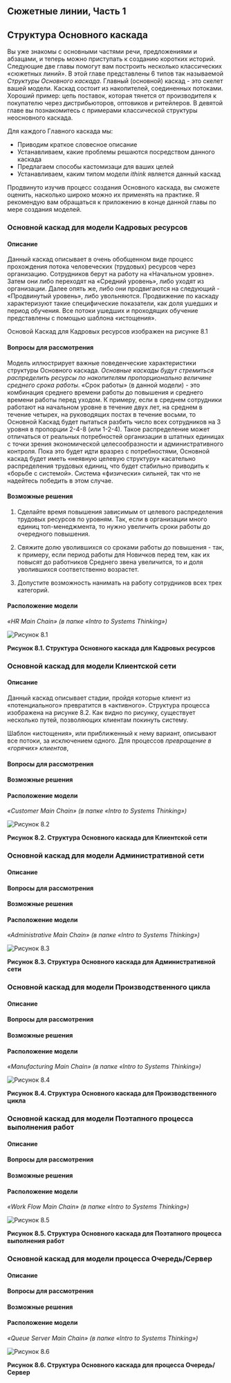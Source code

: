## Сюжетные линии, Часть 1
## Структура Основного каскада

Вы уже знакомы с основными частями речи, предложениями и абзацами, и теперь можно приступать к созданию коротких историй. Следующие две главы помогут вам построить несколько классических «сюжетных линий». В этой главе представлены 6 типов так называемой *Структуры Основного каскада*. Главный (основной) каскад - это скелет вашей модели. Каскад состоит из накопителей, соединенных потоками. Хороший пример: цепь поставок, которая тянется от производителя к покупателю через дистрибьюторов, оптовиков и ритейлеров. В девятой главе вы познакомитесь с примерами классической структуры неосновного каскада.

Для каждого Главного каскада мы:

* Приводим краткое словесное описание
* Устанавливаем, какие проблемы решаются посредством данного каскада
* Предлагаем способы кастомизаци для ваших целей
* Устанавливаем, каким типом модели *ithink* является данный каскад

Продвинуто изучив процесс создания Основного каскада, вы сможете оценить, насколько широко можно их применять на практике. Я рекомендую вам обращаться к приложению в конце данной главы по мере создания моделей.

### Основной каскад для модели Кадровых ресурсов

#### Описание

Данный каскад описывает в очень обобщенном виде процесс прохождения потока человеческих (трудовых) ресурсов через организацию. Сотрудников берут на работу на «Начальном уровне». Затем они либо переходят на «Средний уровень», либо уходят из организации. Далее опять же, либо они продвигаются на следующий - «Продвинутый уровень», либо увольняются. Продвижение по каскаду характеризуют такие специфические показатели, как доля ушедших и период обучения. Все потоки ушедших и проходящих обучение представлены с помощью шаблона «истощения».

Основой Каскад для Кадровых ресурсов изображен на рисунке 8.1

#### Вопросы для рассмотрения

Модель иллюстрирует важные поведенческие характеристики структуры Основного каскада. *Основные каскады будут стремиться распределить ресурсы по накопителям пропорционально величине среднего срока работы.* «Срок работы» (в данной модели) - это комбинация среднего времени работы до повышения и среднего времени работы перед уходом. К примеру, если в среднем сотрудники работают на начальном уровне в течение двух лет, на среднем в течение четырех, на руководящих постах в течение восьми, то Основной Каскад будет пытаться разбить число всех сотрудников на 3 уровня в пропорции 2-4-8 (или 1-2-4). Такое распределение может отличаться от реальных потребностей организации в штатных единицах с точки зрения экономической целесообразности и административного контроля. Пока это будет идти вразрез с потребностями, Основной каскад будет иметь «неявную целевую структуру» касательно распределения трудовых единиц, что будет стабильно приводить к «борьбе с системой». Система «физически» сильней, так что не надейтесь победить в этом случае.

#### Возможные решения

1. Сделайте время повышения зависимым от целевого распределения трудовых ресурсов по уровням. Так, если в организации много единиц топ-менеджмента, то нужно увеличить сроки работы до очередного повышения.

2. Свяжите долю уволившихся со сроками работы до повышения - так, к примеру, если период работы для Новичков перед тем, как их повысят до работников Среднего звена увеличится, то и доля уволившихся соответственно возрастет.

3. Допустите возможность нанимать на работу сотрудников всех трех категорий.

#### Расположение модели

*«HR Main Chain» (в папке «Intro to Systems Thinking»)*

![Рисунок 8.1](figure08-01.png) 

**Рисунок 8.1. Структура Основного каскада для Кадровых ресурсов**

### Основной каскад для модели Клиентской сети

#### Описание

Данный каскад описывает стадии, пройдя которые клиент из «потенциального» превратится в «активного». Структура процесса изображена на рисунке 8.2. Как видно по рисунку, существует несколько путей, позволяющих клиентам покинуть систему.

Шаблон «истощения», или приближенный к нему вариант, описывают все потоки, за исключением одного. Для процессов *превращение в «горячих» клиентов*, 

#### Вопросы для рассмотрения

#### Возможные решения

#### Расположение модели

*«Customer Main Chain» (в папке «Intro to Systems Thinking»)*

![Рисунок 8.2](figure08-02.png) 

**Рисунок 8.2. Структура Основного каскада для Клиентской сети**

### Основной каскад для модели Административной сети

#### Описание

#### Вопросы для рассмотрения

#### Возможные решения

#### Расположение модели

*«Administrative Main Chain» (в папке «Intro to Systems Thinking»)*

![Рисунок 8.3](figure08-03.png) 

**Рисунок 8.3. Структура Основного каскада для Административной сети**

### Основной каскад для модели Производственного цикла

#### Описание

#### Вопросы для рассмотрения

#### Возможные решения

#### Расположение модели

*«Manufacturing Main Chain» (в папке «Intro to Systems Thinking»)*

![Рисунок 8.4](figure08-04.png) 

**Рисунок 8.4. Структура Основного каскада для Производственного цикла**

### Основной каскад для модели Поэтапного процесса выполнения работ

#### Описание

#### Вопросы для рассмотрения

#### Возможные решения

#### Расположение модели

*«Work Flow Main Chain» (в папке «Intro to Systems Thinking»)*

![Рисунок 8.5](figure08-05.png) 

**Рисунок 8.5. Структура Основного каскада для Поэтапного процесса выполнения работ**

### Основной каскад для модели процесса Очередь/Сервер

#### Описание

#### Вопросы для рассмотрения

#### Возможные решения

#### Расположение модели

*«Queue Server Main Chain» (в папке «Intro to Systems Thinking»)*

![Рисунок 8.6](figure08-06.png) 

**Рисунок 8.6. Структура Основного каскада для процесса Очередь/Сервер**

